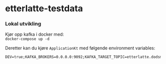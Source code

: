 # etterlatte-testdata


### Lokal utvikling


Kjør opp kafka i docker med: \
`docker-compose up -d` 

Deretter kan du kjøre `ApplicationKt` med følgende environment variables:

```
DEV=true;KAFKA_BROKERS=0.0.0.0:9092;KAFKA_TARGET_TOPIC=etterlatte.dodsmelding
```
